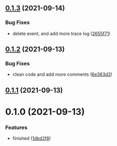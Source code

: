 ## [0.1.3](https://github.com/zcong1993/grpc-resolver-k8s/compare/v0.1.2...v0.1.3) (2021-09-14)

### Bug Fixes

- delete event, and add more trace log ([2655f71](https://github.com/zcong1993/grpc-resolver-k8s/commit/2655f71ad963bc1a93cad0c4aef1b11ec6cfca58))

## [0.1.2](https://github.com/zcong1993/grpc-resolver-k8s/compare/v0.1.1...v0.1.2) (2021-09-13)

### Bug Fixes

- clean code and add more comments ([6e363d2](https://github.com/zcong1993/grpc-resolver-k8s/commit/6e363d26d89d78161d4044827b267a55ba867719))

## [0.1.1](https://github.com/zcong1993/grpc-resolver-k8s/compare/v0.1.0...v0.1.1) (2021-09-13)

# 0.1.0 (2021-09-13)

### Features

- finished ([1dbd2f8](https://github.com/zcong1993/grpc-resolver-k8s/commit/1dbd2f8d8e26617a18d97e23ac72836aa0abc32c))
